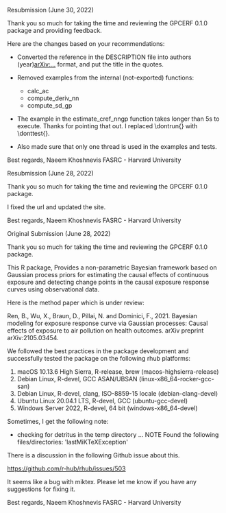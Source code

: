 Resubmission (June 30, 2022)

Thank you so much for taking the time and reviewing the GPCERF 0.1.0 package and 
providing feedback.

Here are the changes based on your recommendations:

- Converted the reference in the DESCRIPTION file into authors (year)<arXiv:...>
format, and put the title in the quotes. 

- Removed examples from the internal (not-exported) functions:
  - calc_ac
  - compute_deriv_nn
  - compute_sd_gp

- The example in the estimate_cref_nngp function takes longer than 5s to execute.
Thanks for pointing that out. I replaced \dontrun{} with \donttest{}.

- Also made sure that only one thread is used in the examples and tests. 


Best regards, 
Naeem Khoshnevis 
FASRC - Harvard University


Resubmission (June 28, 2022)

Thank you so much for taking the time and reviewing the GPCERF 0.1.0 package. 

I fixed the url and updated the site. 

Best regards, 
Naeem Khoshnevis 
FASRC - Harvard University



Original Submission (June 28, 2022)

Thank you so much for taking the time and reviewing the GPCERF 0.1.0 package. 

This R package, Provides a non-parametric Bayesian framework based on Gaussian process priors for estimating the causal effects of continuous exposure and detecting change points in the causal exposure response curves using observational data.

Here is the method paper which is under review:

Ren, B., Wu, X., Braun, D., Pillai, N. and Dominici, F., 2021. Bayesian 
modeling for exposure response curve via Gaussian processes: Causal effects of 
exposure to air pollution on health outcomes. arXiv preprint arXiv:2105.03454.

We followed the best practices in the package development and successfully tested the package on the following rhub platforms:

1) macOS 10.13.6 High Sierra, R-release, brew (macos-highsierra-release)
2) Debian Linux, R-devel, GCC ASAN/UBSAN (linux-x86_64-rocker-gcc-san)
3) Debian Linux, R-devel, clang, ISO-8859-15 locale (debian-clang-devel)
4) Ubuntu Linux 20.04.1 LTS, R-devel, GCC (ubuntu-gcc-devel)
5) Windows Server 2022, R-devel, 64 bit (windows-x86_64-devel)

Sometimes, I get the following note: 

* checking for detritus in the temp directory ... NOTE
Found the following files/directories:
  'lastMiKTeXException'
  
There is a discussion in the following Github issue about this. 

https://github.com/r-hub/rhub/issues/503 

It seems like a bug with miktex. Please let me know if you have any suggestions for fixing it. 


Best regards, 
Naeem Khoshnevis 
FASRC - Harvard University
